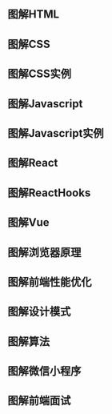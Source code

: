 ## 图解HTML
## 图解CSS
## 图解CSS实例
## 图解Javascript
## 图解Javascript实例
## 图解React
## 图解ReactHooks
## 图解Vue
## 图解浏览器原理
## 图解前端性能优化
## 图解设计模式
## 图解算法
## 图解微信小程序
## 图解前端面试
